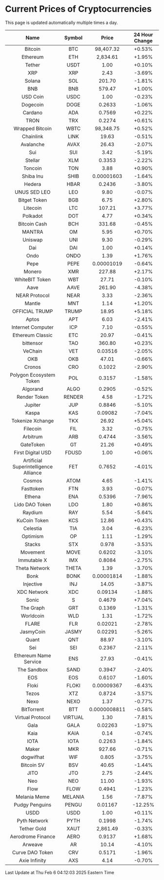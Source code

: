 # Current Prices of Cryptocurrencies
This page is updated automatically multiple times a day.

| Name | Symbol | Price | 24 Hour Change |
| :---: |:---:| :---: | :---: |
| Bitcoin | BTC | 98,407.32 | +0.53% |
| Ethereum | ETH | 2,834.61 | +1.95% |
| Tether | USDT | 1.00 | +0.10% |
| XRP | XRP | 2.43 | -3.69% |
| Solana | SOL | 201.70 | -1.81% |
| BNB | BNB | 579.47 | +1.00% |
| USD Coin | USDC | 1.00 | -0.23% |
| Dogecoin | DOGE | 0.2633 | -1.06% |
| Cardano | ADA | 0.7569 | +0.22% |
| TRON | TRX | 0.2274 | +0.61% |
| Wrapped Bitcoin | WBTC | 98,348.75 | +0.52% |
| Chainlink | LINK | 19.63 | -0.51% |
| Avalanche | AVAX | 26.43 | -2.07% |
| Sui | SUI | 3.42 | -5.19% |
| Stellar | XLM | 0.3353 | -2.22% |
| Toncoin | TON | 3.88 | +0.90% |
| Shiba Inu | SHIB | 0.00001603 | -1.64% |
| Hedera | HBAR | 0.2436 | -3.80% |
| UNUS SED LEO | LEO | 9.80 | -0.07% |
| Bitget Token | BGB | 6.75 | +2.80% |
| Litecoin | LTC | 107.21 | +3.77% |
| Polkadot | DOT | 4.77 | +0.34% |
| Bitcoin Cash | BCH | 331.68 | -0.45% |
| MANTRA | OM | 5.95 | +0.70% |
| Uniswap | UNI | 9.30 | -0.29% |
| Dai | DAI | 1.00 | +0.14% |
| Ondo | ONDO | 1.39 | +1.76% |
| Pepe | PEPE | 0.00001019 | -0.64% |
| Monero | XMR | 227.88 | +2.17% |
| WhiteBIT Token | WBT | 27.71 | -0.10% |
| Aave | AAVE | 261.90 | -4.38% |
| NEAR Protocol | NEAR | 3.33 | -2.36% |
| Mantle | MNT | 1.14 | +1.20% |
| OFFICIAL TRUMP | TRUMP | 18.95 | +5.18% |
| Aptos | APT | 6.03 | -2.41% |
| Internet Computer | ICP | 7.10 | -0.55% |
| Ethereum Classic | ETC | 20.97 | -0.41% |
| bittensor | TAO | 360.80 | +0.23% |
| VeChain | VET | 0.03516 | -2.05% |
| OKB | OKB | 47.01 | -0.66% |
| Cronos | CRO | 0.1022 | -2.90% |
| Polygon Ecosystem Token | POL | 0.3157 | -1.58% |
| Algorand | ALGO | 0.2905 | -0.52% |
| Render Token | RENDER | 4.58 | -1.72% |
| Jupiter | JUP | 0.8846 | -5.10% |
| Kaspa | KAS | 0.09082 | -7.04% |
| Tokenize Xchange | TKX | 26.92 | +5.04% |
| Filecoin | FIL | 3.32 | -0.75% |
| Arbitrum | ARB | 0.4744 | -3.56% |
| GateToken | GT | 21.26 | +0.49% |
| First Digital USD | FDUSD | 1.00 | +0.06% |
| Artificial Superintelligence Alliance | FET | 0.7652 | -4.01% |
| Cosmos | ATOM | 4.65 | -1.41% |
| Fasttoken | FTN | 3.93 | -0.07% |
| Ethena | ENA | 0.5396 | -7.96% |
| Lido DAO Token | LDO | 1.80 | +0.86% |
| Raydium | RAY | 5.54 | -5.64% |
| KuCoin Token | KCS | 12.86 | +0.43% |
| Celestia | TIA | 3.04 | -6.23% |
| Optimism | OP | 1.11 | -1.29% |
| Stacks | STX | 0.978 | -3.53% |
| Movement | MOVE | 0.6202 | -3.10% |
| Immutable X | IMX | 0.8084 | -2.75% |
| Theta Network | THETA | 1.39 | -3.70% |
| Bonk | BONK | 0.00001814 | -1.88% |
| Injective | INJ | 14.05 | -3.87% |
| XDC Network | XDC | 0.09134 | -1.88% |
| Sonic | S | 0.4679 | +7.04% |
| The Graph | GRT | 0.1369 | -1.31% |
| Worldcoin | WLD | 1.31 | -1.72% |
| FLARE | FLR | 0.02021 | -2.78% |
| JasmyCoin | JASMY | 0.02291 | -5.26% |
| Quant | QNT | 88.97 | -3.10% |
| Sei | SEI | 0.2367 | -2.11% |
| Ethereum Name Service | ENS | 27.93 | -0.41% |
| The Sandbox | SAND | 0.3947 | -2.40% |
| EOS | EOS | 0.6107 | -1.60% |
| Floki | FLOKI | 0.00009367 | -6.43% |
| Tezos | XTZ | 0.8724 | -3.57% |
| Nexo | NEXO | 1.37 | -0.77% |
| BitTorrent | BTT | 0.0000008811 | -0.58% |
| Virtual Protocol | VIRTUAL | 1.30 | -7.81% |
| Gala | GALA | 0.02263 | -1.97% |
| Kaia | KAIA | 0.14 | -0.74% |
| IOTA | IOTA | 0.2263 | -1.84% |
| Maker | MKR | 927.66 | -0.71% |
| dogwifhat | WIF | 0.805 | -3.75% |
| Bitcoin SV | BSV | 40.65 | -1.44% |
| JITO | JTO | 2.75 | -2.44% |
| Neo | NEO | 11.00 | -1.93% |
| Flow | FLOW | 0.4941 | -1.23% |
| Melania Meme | MELANIA | 1.56 | -7.87% |
| Pudgy Penguins | PENGU | 0.01167 | -12.25% |
| USDD | USDD | 1.00 | +0.11% |
| Pyth Network | PYTH | 0.1998 | -1.74% |
| Tether Gold | XAUT | 2,861.49 | -0.33% |
| Aerodrome Finance | AERO | 0.9137 | +1.68% |
| Arweave | AR | 10.14 | -4.10% |
| Curve DAO Token | CRV | 0.5171 | -1.96% |
| Axie Infinity | AXS | 4.14 | -0.70% |

Last Update at Thu Feb  6 04:12:03 2025 Eastern Time
